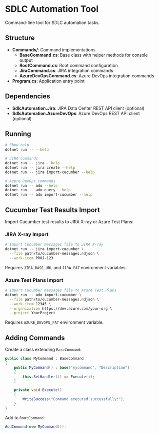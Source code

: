 # SDLC Automation Tool

Command-line tool for SDLC automation tasks.

## Structure

- **Commands/**: Command implementations
  - **BaseCommand.cs**: Base class with helper methods for console output
  - **RootCommand.cs**: Root command configuration
  - **JiraCommand.cs**: JIRA integration commands
  - **AzureDevOpsCommand.cs**: Azure DevOps integration commands
- **Program.cs**: Application entry point

## Dependencies

- **SdlcAutomation.Jira**: JIRA Data Center REST API client (optional)
- **SdlcAutomation.AzureDevOps**: Azure DevOps REST API client (optional)

## Running

```bash
# Show help
dotnet run -- --help

# JIRA commands
dotnet run -- jira --help
dotnet run -- jira create --help
dotnet run -- jira import-cucumber --help

# Azure DevOps commands
dotnet run -- ado --help
dotnet run -- ado query --help
dotnet run -- ado import-cucumber --help
```

## Cucumber Test Results Import

Import Cucumber test results to JIRA X-ray or Azure Test Plans:

### JIRA X-ray Import

```bash
# Import Cucumber messages file to JIRA X-ray
dotnet run -- jira import-cucumber \
  --file path/to/cucumber-messages.ndjson \
  --work-item PROJ-123
```

Requires `JIRA_BASE_URL` and `JIRA_PAT` environment variables.

### Azure Test Plans Import

```bash
# Import Cucumber messages file to Azure Test Plans
dotnet run -- ado import-cucumber \
  --file path/to/cucumber-messages.ndjson \
  --work-item 12345 \
  --organization https://dev.azure.com/your-org \
  --project YourProject
```

Requires `AZURE_DEVOPS_PAT` environment variable.

## Adding Commands

Create a class extending `BaseCommand`:

```csharp
public class MyCommand : BaseCommand
{
    public MyCommand() : base("mycommand", "Description")
    {
        this.SetHandler(() => Execute());
    }

    private void Execute()
    {
        WriteSuccess("Command executed successfully!");
    }
}
```

Add to `RootCommand`:
```csharp
AddCommand(new MyCommand());
```
